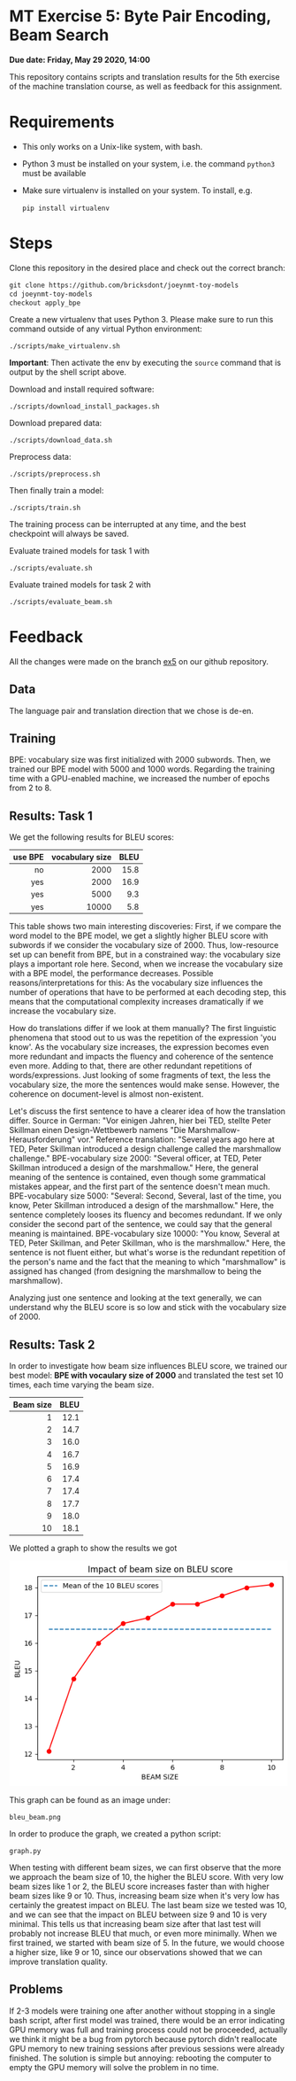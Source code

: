 # MT Exercise 5: Byte Pair Encoding, Beam Search

**Due date: Friday, May 29 2020, 14:00**

This repository contains scripts and translation results for the 5th exercise of the machine translation course, 
as well as feedback for this assignment.

# Requirements

- This only works on a Unix-like system, with bash.
- Python 3 must be installed on your system, i.e. the command `python3` must be available
- Make sure virtualenv is installed on your system. To install, e.g.

    `pip install virtualenv`

# Steps

Clone this repository in the desired place and check out the correct branch:

    git clone https://github.com/bricksdont/joeynmt-toy-models
    cd joeynmt-toy-models
    checkout apply_bpe

Create a new virtualenv that uses Python 3. Please make sure to run this command outside of any virtual Python environment:

    ./scripts/make_virtualenv.sh

**Important**: Then activate the env by executing the `source` command that is output by the shell script above.

Download and install required software:

    ./scripts/download_install_packages.sh

Download prepared data:

    ./scripts/download_data.sh

Preprocess data:

    ./scripts/preprocess.sh

Then finally train a model:

    ./scripts/train.sh

The training process can be interrupted at any time, and the best checkpoint will always be saved.

Evaluate trained models for task 1 with

    ./scripts/evaluate.sh

Evaluate trained models for task 2 with

    ./scripts/evaluate_beam.sh

# Feedback

All the changes were made on the branch [ex5](https://github.com/jo0704/joeynmt-toy-models/tree/ex5) on our github repository.

## Data

The language pair and translation direction that we chose is de-en.

## Training

BPE: vocabulary size was first initialized with 2000 subwords. Then, we trained our BPE model with 5000 and 1000 words.
Regarding the training time with a GPU-enabled machine, we increased the number of epochs from 2 to 8.

## Results: Task 1

We get the following results for BLEU scores:

| use BPE | vocabulary size | BLEU |
| ---: | ---: | ---: |
| no | 2000 | 15.8 |
| yes | 2000 | 16.9 |
| yes | 5000 | 9.3 |
| yes | 10000 | 5.8 |

This table shows two main interesting discoveries:
First, if we compare the word model to the BPE model, 
we get a slightly higher BLEU score with subwords if we consider the vocabulary size of 2000.
Thus, low-resource set up can benefit from BPE, but in a constrained way: 
the vocabulary size plays a important role here.
Second, when we increase the vocabulary size with a BPE model, the performance decreases.
Possible reasons/interpretations for this:
As the vocabulary size influences the number of operations that have to be performed at each decoding step,
this means that the computational complexity increases dramatically if we increase the vocabulary size.

How do translations differ if we look at them manually?
The first linguistic phenomena that stood out to us was the repetition of the expression 'you know'.
As the vocabulary size increases, the expression becomes even more redundant and impacts the fluency and
coherence of the sentence even more. 
Adding to that, there are other redundant repetitions of words/expressions.
Just looking of some fragments of text, the less the vocabulary size, the more the sentences would make sense. However, the coherence on document-level is almost non-existent.

Let's discuss the first sentence to have a clearer idea of how the translation differ.
Source in German: "Vor einigen Jahren, hier bei TED, stellte Peter Skillman einen Design-Wettbewerb namens "Die Marshmallow-Herausforderung" vor."
Reference translation: "Several years ago here at TED, Peter Skillman  introduced a design challenge  called the marshmallow challenge."
BPE-vocabulary size 2000: "Several officer, at TED, Peter Skillman introduced a design of the marshmallow." 
Here, the general meaning of the sentence is contained, even though some grammatical mistakes appear, and the first part of the sentence doesn't mean much.
BPE-vocabulary size 5000: "Several: Second, Several, last of the time, you know, Peter Skillman introduced a design of the marshmallow."
Here, the sentence completely looses its fluency and becomes redundant. If we only consider the second part of the sentence, we could say that the general meaning is maintained. 
BPE-vocabulary size 10000: "You know, Several at TED, Peter Skillman, and Peter Skillman, who is the marshmallow."
Here, the sentence is not fluent either, but what's worse is the redundant repetition of the person's name and the fact that the meaning to which "marshmallow" is assigned has changed (from designing the marshmallow to being the marshmallow).

Analyzing just one sentence and looking at the text generally, we can understand why the BLEU score is so low and stick with the vocabulary size of 2000. 


## Results: Task 2

In order to investigate how beam size influences BLEU score, we trained our best model:
**BPE with vocaulary size of 2000** and translated the test set 10 times, each time varying the beam size. 

| Beam size | BLEU |
| ---: | ---: |
| 1 | 12.1 |
| 2 | 14.7 |
| 3 | 16.0 |
| 4 | 16.7 |
| 5 | 16.9 |
| 6 | 17.4 |
| 7 | 17.4 |
| 8 | 17.7 |
| 9 | 18.0 |
| 10 | 18.1 |

We plotted a graph to show the results we got 

![image](./bleu_beam.png)

This graph can be found as an image under:

    bleu_beam.png

In order to produce the graph, we created a python script:

    graph.py

When testing with different beam sizes, we can first observe that the more we approach the beam size of 10, the higher the BLEU score.
With very low beam sizes like 1 or 2, the BLEU score increases faster than with higher beam sizes like 9 or 10. 
Thus, increasing beam size when it's very low has certainly the greatest impact on BLEU.
The last beam size we tested was 10, and we can see that the impact on BLEU between size 9 and 10 is very minimal. 
This tells us that increasing beam size after that last test will probably not increase BLEU that much, or even more minimally.
When we first trained, we started with beam size of 5. In the future, we would choose a higher size, like 9 or 10, 
since our observations showed that we can improve translation quality.


## Problems

If 2-3 models were training one after another without stopping in a single bash script, 
after first model was trained,
there would be an error indicating GPU memory was full and training process could not be proceeded, 
actually we think it might be a bug from pytorch because pytorch didn't reallocate GPU memory to new training sessions 
after previous sessions were already finished. 
The solution is simple but annoying: rebooting the computer to empty the GPU memory will solve the problem in no time.
